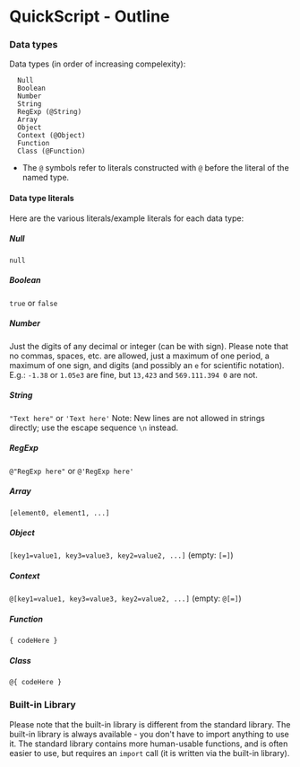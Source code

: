 # QuickScript - Outline

### Data types
Data types (in order of increasing compelexity):
```
  Null
  Boolean
  Number
  String
  RegExp (@String)
  Array
  Object
  Context (@Object)
  Function
  Class (@Function)
```
* The `@` symbols refer to literals constructed with `@` before the literal of the named type.

#### Data type literals

Here are the various literals/example literals for each data type:

##### Null
`null`

##### Boolean
`true` or `false`

##### Number
Just the digits of any decimal or integer (can be with sign). Please note that no commas, spaces, etc. are allowed, just a maximum of one period, a maximum of one sign, and digits (and possibly an `e` for scientific notation).
E.g.:  `-1.38` or `1.05e3` are fine, but `13,423` and `569.111.394 0` are not.

##### String
`"Text here"` or `'Text here'`
Note: New lines are not allowed in strings directly; use the escape sequence `\n` instead.

##### RegExp
`@"RegExp here"` or `@'RegExp here'`

##### Array
`[element0, element1, ...]`

##### Object
`[key1=value1, key3=value3, key2=value2, ...]` (empty: `[=]`)

##### Context
`@[key1=value1, key3=value3, key2=value2, ...]` (empty: `@[=]`)

##### Function
`{ codeHere }`

##### Class
`@{ codeHere }`

### Built-in Library
Please note that the built-in library is different from the standard library. The built-in library is always available - you don't have to import anything to use it.
The standard library contains more human-usable functions, and is often easier to use, but requires an `import` call (it is written via the built-in library).
